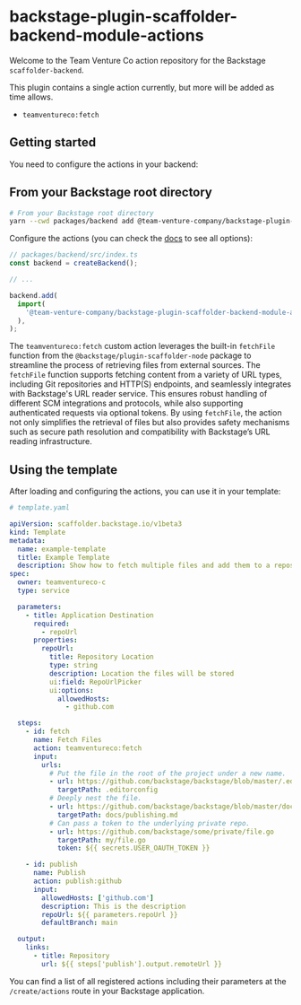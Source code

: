 # backstage-plugin-scaffolder-backend-module-actions

Welcome to the Team Venture Co action repository for the Backstage `scaffolder-backend`.

This plugin contains a single action currently, but more will be added as time allows.

- `teamventureco:fetch`

## Getting started

You need to configure the actions in your backend:

## From your Backstage root directory

```sh
# From your Backstage root directory
yarn --cwd packages/backend add @team-venture-company/backstage-plugin-scaffolder-backend-module-actions
```

Configure the actions (you can check the [docs](https://backstage.io/docs/features/software-templates/writing-custom-actions/#register-action-with-new-backend-system) to see all options):

```typescript
// packages/backend/src/index.ts
const backend = createBackend();

// ...

backend.add(
  import(
    '@team-venture-company/backstage-plugin-scaffolder-backend-module-actions'
  ),
);
```

The `teamventureco:fetch` custom action leverages the built-in `fetchFile` function from the `@backstage/plugin-scaffolder-node`
package to streamline the process of retrieving files from external sources. The `fetchFile` function supports fetching
content from a variety of URL types, including Git repositories and HTTP(S) endpoints, and seamlessly integrates with
Backstage's URL reader service. This ensures robust handling of different SCM integrations and protocols, while also
supporting authenticated requests via optional tokens. By using `fetchFile`, the action not only simplifies the
retrieval of files but also provides safety mechanisms such as secure path resolution and compatibility with
Backstage’s URL reading infrastructure.

## Using the template

After loading and configuring the actions, you can use it in your template:

```yaml
# template.yaml

apiVersion: scaffolder.backstage.io/v1beta3
kind: Template
metadata:
  name: example-template
  title: Example Template
  description: Show how to fetch multiple files and add them to a repository
spec:
  owner: teamventureco-c
  type: service

  parameters:
    - title: Application Destination
      required:
        - repoUrl
      properties:
        repoUrl:
          title: Repository Location
          type: string
          description: Location the files will be stored
          ui:field: RepoUrlPicker
          ui:options:
            allowedHosts:
              - github.com

  steps:
    - id: fetch
      name: Fetch Files
      action: teamventureco:fetch
      input:
        urls:
          # Put the file in the root of the project under a new name.
          - url: https://github.com/backstage/backstage/blob/master/.editorconfig
            targetPath: .editorconfig
          # Deeply nest the file.
          - url: https://github.com/backstage/backstage/blob/master/docs/publishing.md
            targetPath: docs/publishing.md
          # Can pass a token to the underlying private repo.
          - url: https://github.com/backstage/some/private/file.go
            targetPath: my/file.go
            token: ${{ secrets.USER_OAUTH_TOKEN }}

    - id: publish
      name: Publish
      action: publish:github
      input:
        allowedHosts: ['github.com']
        description: This is the description
        repoUrl: ${{ parameters.repoUrl }}
        defaultBranch: main

  output:
    links:
      - title: Repository
        url: ${{ steps['publish'].output.remoteUrl }}
```

You can find a list of all registered actions including their parameters at the `/create/actions` route in your Backstage application.

